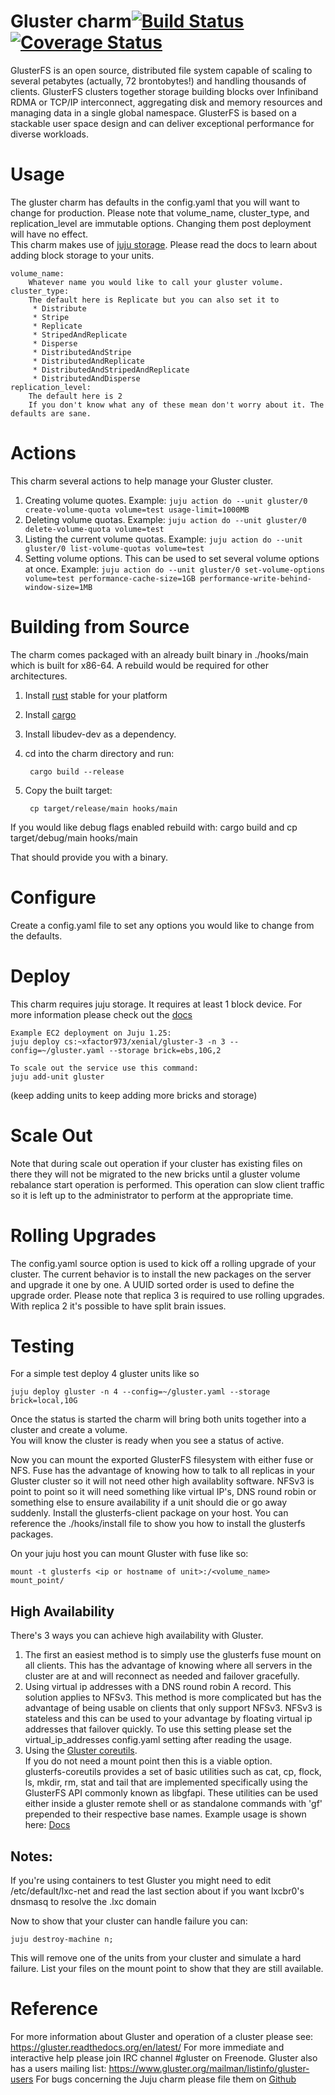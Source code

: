 # Gluster charm[![Build Status](https://travis-ci.org/cholcombe973/gluster-charm.svg?branch=master)](https://travis-ci.org/cholcombe973/gluster-charm) [![Coverage Status](https://coveralls.io/repos/cholcombe973/gluster-charm/badge.svg?branch=master&service=github)](https://coveralls.io/github/cholcombe973/gluster-charm?branch=master)

GlusterFS is an open source, distributed file system capable of scaling
to several petabytes (actually, 72 brontobytes!) and handling thousands
of clients. GlusterFS clusters together storage building blocks over
Infiniband RDMA or TCP/IP interconnect, aggregating disk and memory
resources and managing data in a single global namespace. GlusterFS
is based on a stackable user space design and can deliver exceptional
performance for diverse workloads.

# Usage

The gluster charm has defaults in the config.yaml that you will want to change for production.
Please note that volume_name, cluster_type, and replication_level are immutable options.  Changing them post
deployment will have no effect.  
This charm makes use of [juju storage](https://jujucharms.com/docs/1.25/storage).  Please read the docs to learn about adding block storage to your units.

    volume_name:
        Whatever name you would like to call your gluster volume.
    cluster_type:
        The default here is Replicate but you can also set it to
         * Distribute
         * Stripe
         * Replicate
         * StripedAndReplicate
         * Disperse
         * DistributedAndStripe
         * DistributedAndReplicate
         * DistributedAndStripedAndReplicate
         * DistributedAndDisperse
    replication_level:
        The default here is 2
        If you don't know what any of these mean don't worry about it. The defaults are sane.

# Actions
This charm several actions to help manage your Gluster cluster.
1. Creating volume quotes. Example:
`juju action do --unit gluster/0 create-volume-quota volume=test usage-limit=1000MB`
2. Deleting volume quotas. Example:
`juju action do --unit gluster/0 delete-volume-quota volume=test`
3. Listing the current volume quotas.  Example:
`juju action do --unit gluster/0 list-volume-quotas volume=test`
4. Setting volume options.  This can be used to set several volume options at
once.  Example:
`juju action do --unit gluster/0 set-volume-options volume=test performance-cache-size=1GB performance-write-behind-window-size=1MB`

# Building from Source
The charm comes packaged with an already built binary in ./hooks/main which is built for x86-64.
A rebuild would be required for other architectures.

1. Install [rust](http://www.rust-lang.org/install.html) stable for your platform
2. Install [cargo](https://crates.io/install)
3. Install libudev-dev as a dependency.
4. cd into the charm directory and run:

        cargo build --release

5. Copy the built target:

        cp target/release/main hooks/main

If you would like debug flags enabled rebuild with: cargo build and cp target/debug/main hooks/main

That should provide you with a binary.  

# Configure
Create a config.yaml file to set any options you would like to change from the defaults.

# Deploy
This charm requires juju storage. It requires at least 1 block device.
For more information please check out the [docs](https://jujucharms.com/docs/1.25/storage)

    Example EC2 deployment on Juju 1.25:
    juju deploy cs:~xfactor973/xenial/gluster-3 -n 3 --config=~/gluster.yaml --storage brick=ebs,10G,2

    To scale out the service use this command:
    juju add-unit gluster

(keep adding units to keep adding more bricks and storage)

# Scale Out
Note that during scale out operation if your cluster has existing files on there they will not
be migrated to the new bricks until a gluster volume rebalance start operation is performed.
This operation can slow client traffic so it is left up to the administrator to perform
at the appropriate time.

# Rolling Upgrades
The config.yaml source option is used to kick off a rolling upgrade of your cluster.
The current behavior is to install the new packages on the server and upgrade it one by
one.  A UUID sorted order is used to define the upgrade order.  Please note that replica 3
is required to use rolling upgrades.  With replica 2 it's possible to have split brain issues.

# Testing
For a simple test deploy 4 gluster units like so

    juju deploy gluster -n 4 --config=~/gluster.yaml --storage brick=local,10G

Once the status is started the charm will bring both units together into a cluster and create a volume.  
You will know the cluster is ready when you see a status of active.

Now you can mount the exported GlusterFS filesystem with either fuse or NFS.  Fuse has the advantage of
knowing how to talk to all replicas in your Gluster cluster so it will not need other high availablity
software.  NFSv3 is point to point so it will need something like virtual IP's, DNS round robin or
something else to ensure availability if a unit should die or go away suddenly.
Install the glusterfs-client package on your host.  You can reference the ./hooks/install file to
show you how to install the glusterfs packages.

On your juju host you can mount Gluster with fuse like so:

    mount -t glusterfs <ip or hostname of unit>:/<volume_name> mount_point/

## High Availability
There's 3 ways you can achieve high availability with Gluster.  

1. The first an easiest method is to simply use the glusterfs fuse mount on all
clients.  This has the advantage of knowing where all servers in the cluster
are at and will reconnect as needed and failover gracefully.
2. Using virtual ip addresses with a DNS round robin A record.  This solution
applies to NFSv3.  This method is more complicated but has the advantage of
being usable on clients that only support NFSv3.  NFSv3 is stateless and
this can be used to your advantage by floating virtual ip addresses that
failover quickly.  To use this setting please set the virtual_ip_addresses
config.yaml setting after reading the usage.
3. Using the [Gluster coreutils](https://github.com/gluster/glusterfs-coreutils).  
If you do not need a mount point then this is a viable option.  
glusterfs-coreutils provides a set of basic utilities such as cat, cp, flock,
ls, mkdir, rm, stat and tail that are implemented specifically using the
GlusterFS API commonly known as libgfapi. These utilities can be used either
inside a gluster remote shell or as standalone commands with 'gf' prepended to
their respective base names. Example usage is shown here:
[Docs](https://gluster.readthedocs.io/en/latest/Administrator%20Guide/GlusterFS%20Coreutils/)


## Notes:
If you're using containers to test Gluster you might need to edit /etc/default/lxc-net
and read the last section about if you want lxcbr0's dnsmasq to resolve the .lxc domain

Now to show that your cluster can handle failure you can:

    juju destroy-machine n;

This will remove one of the units from your cluster and simulate a hard failure.  List your files
on the mount point to show that they are still available.  

# Reference
For more information about Gluster and operation of a cluster please see: https://gluster.readthedocs.org/en/latest/
For more immediate and interactive help please join IRC channel #gluster on Freenode.
Gluster also has a users mailing list: https://www.gluster.org/mailman/listinfo/gluster-users
For bugs concerning the Juju charm please file them on [Github](https://github.com/cholcombe973/gluster-charm/tree/master)
